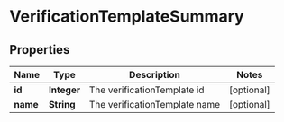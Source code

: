 

# VerificationTemplateSummary


## Properties

Name | Type | Description | Notes
------------ | ------------- | ------------- | -------------
**id** | **Integer** | The verificationTemplate id |  [optional]
**name** | **String** | The verificationTemplate name |  [optional]



